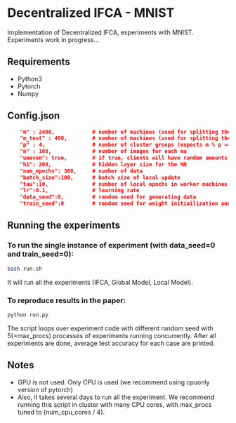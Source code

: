 # Decentralized IFCA - MNIST

Implementation of Decentralized IFCA, experiments with MNIST.
Experiments work in progress...

## Requirements
* Python3
* Pytorch
* Numpy

## Config.json
```json
    "m" : 2400,            # number of machines (used for splitting the train dataset and setting the number of parallel worker machines)
    "m_test" : 400,        # number of machines (used for splitting the test dataset)
    "p" : 4,               # number of cluster groups (expects m % p == 0 and m_test % p == 0)
    "n" : 100,             # number of images for each ma
    "uneven": true,        # if true, clients will have random amounts of data
    "h1": 200,             # hidden layer size for the NN 
    "num_epochs": 300,     # number of data
    "batch_size":100,      # batch size of local update
    "tau":10,              # number of local epochs in worker machines
    "lr":0.1,              # learning rate
    "data_seed":0,         # random seed for generating data
    "train_seed":0         # random seed for weight initiailization and training

```

## Running the experiments

### To run the single instance of experiment (with data_seed=0 and train_seed=0):
```bash
bash run.sh
```
It will run all the experiments (IFCA, Global Model, Local Model).

### To reproduce results in the paper:
```bash
python run.py   
```
The script loops over experiment code with different random seed with 5(=max_procs) processes of experiments running concurrently. After all experiments are done, average test accuracy for each case are printed.

## Notes
* GPU is not used. Only CPU is used (we recommend using cpuonly version of pytorch) 
* Also, it takes several days to run all the experiment. We recommend running this script in cluster with many CPU cores, with max_procs tuned to (num_cpu_cores / 4).
